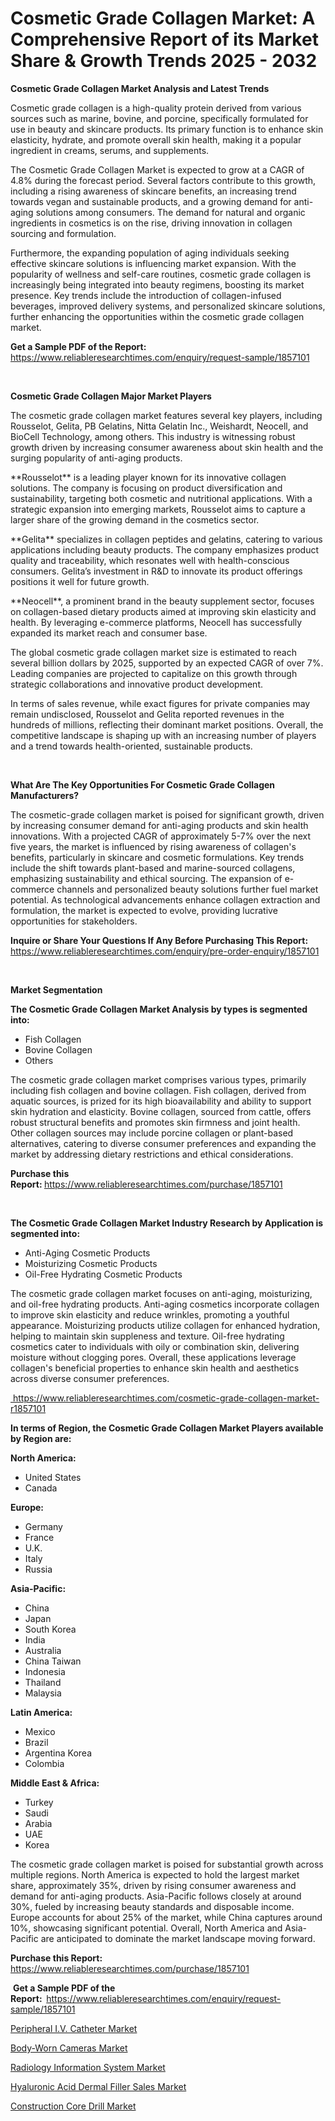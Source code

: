 <p><h1>Cosmetic Grade Collagen Market: A Comprehensive Report of its Market Share & Growth Trends 2025 - 2032</h1></p><p><strong>Cosmetic Grade Collagen Market Analysis and Latest Trends</strong></p>
<p><p>Cosmetic grade collagen is a high-quality protein derived from various sources such as marine, bovine, and porcine, specifically formulated for use in beauty and skincare products. Its primary function is to enhance skin elasticity, hydrate, and promote overall skin health, making it a popular ingredient in creams, serums, and supplements. </p><p>The Cosmetic Grade Collagen Market is expected to grow at a CAGR of 4.8% during the forecast period. Several factors contribute to this growth, including a rising awareness of skincare benefits, an increasing trend towards vegan and sustainable products, and a growing demand for anti-aging solutions among consumers. The demand for natural and organic ingredients in cosmetics is on the rise, driving innovation in collagen sourcing and formulation.</p><p>Furthermore, the expanding population of aging individuals seeking effective skincare solutions is influencing market expansion. With the popularity of wellness and self-care routines, cosmetic grade collagen is increasingly being integrated into beauty regimens, boosting its market presence. Key trends include the introduction of collagen-infused beverages, improved delivery systems, and personalized skincare solutions, further enhancing the opportunities within the cosmetic grade collagen market.</p></p>
<p><strong>Get a Sample PDF of the Report:&nbsp;</strong> <a href="https://www.reliableresearchtimes.com/enquiry/request-sample/1857101?utm_campaign=1558&utm_medium=2&utm_source=Github&utm_content=ia&utm_term=08012025&utm_id=cosmetic-grade-collagen">https://www.reliableresearchtimes.com/enquiry/request-sample/1857101</a></p>
<p>&nbsp;</p>
<p><strong>Cosmetic Grade Collagen Major Market Players</strong></p>
<p><p>The cosmetic grade collagen market features several key players, including Rousselot, Gelita, PB Gelatins, Nitta Gelatin Inc., Weishardt, Neocell, and BioCell Technology, among others. This industry is witnessing robust growth driven by increasing consumer awareness about skin health and the surging popularity of anti-aging products.</p><p>**Rousselot** is a leading player known for its innovative collagen solutions. The company is focusing on product diversification and sustainability, targeting both cosmetic and nutritional applications. With a strategic expansion into emerging markets, Rousselot aims to capture a larger share of the growing demand in the cosmetics sector.</p><p>**Gelita** specializes in collagen peptides and gelatins, catering to various applications including beauty products. The company emphasizes product quality and traceability, which resonates well with health-conscious consumers. Gelita’s investment in R&D to innovate its product offerings positions it well for future growth.</p><p>**Neocell**, a prominent brand in the beauty supplement sector, focuses on collagen-based dietary products aimed at improving skin elasticity and health. By leveraging e-commerce platforms, Neocell has successfully expanded its market reach and consumer base.</p><p>The global cosmetic grade collagen market size is estimated to reach several billion dollars by 2025, supported by an expected CAGR of over 7%. Leading companies are projected to capitalize on this growth through strategic collaborations and innovative product development. </p><p>In terms of sales revenue, while exact figures for private companies may remain undisclosed, Rousselot and Gelita reported revenues in the hundreds of millions, reflecting their dominant market positions. Overall, the competitive landscape is shaping up with an increasing number of players and a trend towards health-oriented, sustainable products.</p></p>
<p>&nbsp;</p>
<p><strong>What Are The Key Opportunities For Cosmetic Grade Collagen Manufacturers?</strong></p>
<p><p>The cosmetic-grade collagen market is poised for significant growth, driven by increasing consumer demand for anti-aging products and skin health innovations. With a projected CAGR of approximately 5-7% over the next five years, the market is influenced by rising awareness of collagen's benefits, particularly in skincare and cosmetic formulations. Key trends include the shift towards plant-based and marine-sourced collagens, emphasizing sustainability and ethical sourcing. The expansion of e-commerce channels and personalized beauty solutions further fuel market potential. As technological advancements enhance collagen extraction and formulation, the market is expected to evolve, providing lucrative opportunities for stakeholders.</p></p>
<p><strong>Inquire or Share Your Questions If Any Before Purchasing This Report:</strong> <a href="https://www.reliableresearchtimes.com/enquiry/pre-order-enquiry/1857101?utm_campaign=1558&utm_medium=2&utm_source=Github&utm_content=ia&utm_term=08012025&utm_id=cosmetic-grade-collagen">https://www.reliableresearchtimes.com/enquiry/pre-order-enquiry/1857101</a></p>
<p>&nbsp;</p>
<p><strong>Market Segmentation</strong></p>
<p><strong>The Cosmetic Grade Collagen Market Analysis by types is segmented into:</strong></p>
<p><ul><li>Fish Collagen</li><li>Bovine Collagen</li><li>Others</li></ul></p>
<p><p>The cosmetic grade collagen market comprises various types, primarily including fish collagen and bovine collagen. Fish collagen, derived from aquatic sources, is prized for its high bioavailability and ability to support skin hydration and elasticity. Bovine collagen, sourced from cattle, offers robust structural benefits and promotes skin firmness and joint health. Other collagen sources may include porcine collagen or plant-based alternatives, catering to diverse consumer preferences and expanding the market by addressing dietary restrictions and ethical considerations.</p></p>
<p><strong>Purchase this Report:&nbsp;</strong><a href="https://www.reliableresearchtimes.com/purchase/1857101?utm_campaign=1558&utm_medium=2&utm_source=Github&utm_content=ia&utm_term=08012025&utm_id=cosmetic-grade-collagen">https://www.reliableresearchtimes.com/purchase/1857101</a></p>
<p>&nbsp;</p>
<p><strong>The Cosmetic Grade Collagen Market Industry Research by Application is segmented into:</strong></p>
<p><ul><li>Anti-Aging Cosmetic Products</li><li>Moisturizing Cosmetic Products</li><li>Oil-Free Hydrating Cosmetic Products</li></ul></p>
<p><p>The cosmetic grade collagen market focuses on anti-aging, moisturizing, and oil-free hydrating products. Anti-aging cosmetics incorporate collagen to improve skin elasticity and reduce wrinkles, promoting a youthful appearance. Moisturizing products utilize collagen for enhanced hydration, helping to maintain skin suppleness and texture. Oil-free hydrating cosmetics cater to individuals with oily or combination skin, delivering moisture without clogging pores. Overall, these applications leverage collagen's beneficial properties to enhance skin health and aesthetics across diverse consumer preferences.</p></p>
<p><a href="https://www.reliableresearchtimes.com/cosmetic-grade-collagen-market-r1857101?utm_campaign=1558&utm_medium=2&utm_source=Github&utm_content=ia&utm_term=08012025&utm_id=cosmetic-grade-collagen">&nbsp;https://www.reliableresearchtimes.com/cosmetic-grade-collagen-market-r1857101</a></p>
<p><strong>In terms of Region, the Cosmetic Grade Collagen Market Players available by Region are:</strong></p>
<p>
    <p> <strong> North America: </strong>
        <ul>
            <li>United States</li>
            <li>Canada</li>
        </ul>
        </p> 
    <p> <strong> Europe: </strong>
        <ul>
            <li>Germany</li>
            <li>France</li>
            <li>U.K.</li>
            <li>Italy</li>
            <li>Russia</li>
        </ul>
        </p> 
    <p> <strong> Asia-Pacific: </strong>
        <ul>
            <li>China</li>
            <li>Japan</li>
            <li>South Korea</li>
            <li>India</li>
            <li>Australia</li>
            <li>China Taiwan</li>
            <li>Indonesia</li>
            <li>Thailand</li>
            <li>Malaysia</li>
        </ul>
        </p> 
    <p> <strong> Latin America: </strong>
        <ul>
            <li>Mexico</li>
            <li>Brazil</li>
            <li>Argentina Korea</li>
            <li>Colombia</li>
        </ul>
        </p> 
    <p> <strong> Middle East & Africa: </strong>
        <ul>
            <li>Turkey</li>
            <li>Saudi</li>
            <li>Arabia</li>
            <li>UAE</li>
            <li>Korea</li>
        </ul>
    </p>
    </p>
<p><p>The cosmetic grade collagen market is poised for substantial growth across multiple regions. North America is expected to hold the largest market share, approximately 35%, driven by rising consumer awareness and demand for anti-aging products. Asia-Pacific follows closely at around 30%, fueled by increasing beauty standards and disposable income. Europe accounts for about 25% of the market, while China captures around 10%, showcasing significant potential. Overall, North America and Asia-Pacific are anticipated to dominate the market landscape moving forward.</p></p>
<p><strong>Purchase this Report: </strong><a href="https://www.reliableresearchtimes.com/purchase/1857101?utm_campaign=1558&utm_medium=2&utm_source=Github&utm_content=ia&utm_term=08012025&utm_id=cosmetic-grade-collagen">https://www.reliableresearchtimes.com/purchase/1857101</a></p>
<p>&nbsp;<strong>Get a Sample PDF of the Report:&nbsp;&nbsp;</strong><a href="https://www.reliableresearchtimes.com/enquiry/request-sample/1857101?utm_campaign=1558&utm_medium=2&utm_source=Github&utm_content=ia&utm_term=08012025&utm_id=cosmetic-grade-collagen">https://www.reliableresearchtimes.com/enquiry/request-sample/1857101</a></p>
<p><strong></strong></p>
<p><p><a href="https://www.linkedin.com/pulse/peripheral-iv-catheter-market-size-share-analysis-2025-2032-lyuff?utm_campaign=1558&utm_medium=2&utm_source=Github&utm_content=ia&utm_term=08012025&utm_id=cosmetic-grade-collagen">Peripheral I.V. Catheter Market</a></p><p><a href="https://www.linkedin.com/pulse/in-depth-analysis-body-worn-cameras-market-trends-growth-acagrof-0lb4f?utm_campaign=1558&utm_medium=2&utm_source=Github&utm_content=ia&utm_term=08012025&utm_id=cosmetic-grade-collagen">Body-Worn Cameras Market</a></p><p><a href="https://www.linkedin.com/pulse/detailed-insights-competitive-landscape-radiology-information-ifgef?utm_campaign=1558&utm_medium=2&utm_source=Github&utm_content=ia&utm_term=08012025&utm_id=cosmetic-grade-collagen">Radiology Information System Market</a></p><p><a href="https://www.linkedin.com/pulse/future-outlook-hyaluronic-acid-dermal-filler-sales-market-eydof?utm_campaign=1558&utm_medium=2&utm_source=Github&utm_content=ia&utm_term=08012025&utm_id=cosmetic-grade-collagen">Hyaluronic Acid Dermal Filler Sales Market</a></p><p><a href="https://www.linkedin.com/pulse/investing-construction-core-drill-market-trends-leading-88roe?utm_campaign=1558&utm_medium=2&utm_source=Github&utm_content=ia&utm_term=08012025&utm_id=cosmetic-grade-collagen">Construction Core Drill Market</a></p></p>